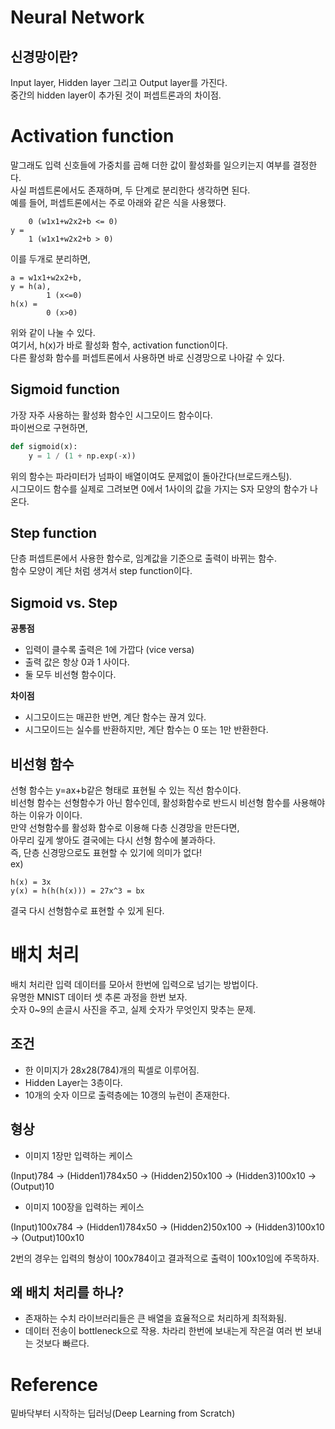 # Neural Network
## 신경망이란?
Input layer, Hidden layer 그리고 Output layer를 가진다.  
중간의 hidden layer이 추가된 것이 퍼셉트론과의 차이점.  

# Activation function
말그래도 입력 신호들에 가중치를 곱해 더한 값이 활성화를 일으키는지 여부를 결정한다.  
사실 퍼셉트론에서도 존재하며, 두 단계로 분리한다 생각하면 된다.  
예를 들어, 퍼셉트론에서는 주로 아래와 같은 식을 사용했다. 
```
	0 (w1x1+w2x2+b <= 0)
y =
	1 (w1x1+w2x2+b > 0)
```
이를 두개로 분리하면, 
```
a = w1x1+w2x2+b,
y = h(a),
		1 (x<=0)
h(x) = 
		0 (x>0)
```
위와 같이 나눌 수 있다.   
여기서, h(x)가 바로 활성화 함수, activation function이다.  
다른 활성화 함수를 퍼셉트론에서 사용하면 바로 신경망으로 나아갈 수 있다. 

## Sigmoid function
가장 자주 사용하는 활성화 함수인 시그모이드 함수이다.  
파이썬으로 구현하면, 
```python
def sigmoid(x):
	y = 1 / (1 + np.exp(-x))
```
위의 함수는 파라미터가 넘파이 배열이여도 문제없이 돌아간다(브로드캐스팅).  
시그모이드 함수를 실제로 그려보면 0에서 1사이의 값을 가지는 S자 모양의 함수가 나온다.  

## Step function 
단층 퍼셉트론에서 사용한 함수로, 임계값을 기준으로 출력이 바뀌는 함수.  
함수 모양이 계단 처럼 생겨서 step function이다. 

## Sigmoid vs. Step
__공통점__
- 입력이 클수록 출력은 1에 가깝다 (vice versa)  
- 출력 값은 항상 0과 1 사이다.  
- 둘 모두 비선형 함수이다.   

__차이점__
- 시그모이드는 매끈한 반면, 계단 함수는 끊겨 있다. 
- 시그모이드는 실수를 반환하지만, 계단 함수는 0 또는 1만 반환한다. 

## 비선형 함수
선형 함수는 y=ax+b같은 형태로 표현될 수 있는 직선 함수이다.  
비선형 함수는 선형함수가 아닌 함수인데, 활성화함수로 반드시 비선형 함수를 사용해야 하는 이유가 이이다.  
만약 선형함수를 활성화 함수로 이용해 다층 신경망을 만든다면,  
아무리 깊게 쌓아도 결국에는 다시 선형 함수에 불과하다.  
즉, 단층 신경망으로도 표현할 수 있기에 의미가 없다!  
ex)
```
h(x) = 3x
y(x) = h(h(h(x))) = 27x^3 = bx
```
결국 다시 선형함수로 표현할 수 있게 된다.  

# 배치 처리
배치 처리란 입력 데이터를 모아서 한번에 입력으로 넘기는 방법이다.     
유명한 MNIST 데이터 셋 추론 과정을 한번 보자.  
숫자 0~9의 손글시 사진을 주고, 실제 숫자가 무엇인지 맞추는 문제.  
## 조건     
- 한 이미지가 28x28(784)개의 픽셀로 이루어짐.  
- Hidden Layer는 3층이다.  
- 10개의 숫자 이므로 출력층에는 10갱의 뉴런이 존재한다.  
## 형상
- 이미지 1장만 입력하는 케이스

(Input)784 -> (Hidden1)784x50 -> (Hidden2)50x100 -> (Hidden3)100x10 -> (Output)10    
- 이미지 100장을 입력하는 케이스   

(Input)100x784 -> (Hidden1)784x50 -> (Hidden2)50x100 -> (Hidden3)100x10 -> (Output)100x10      
     
2번의 경우는 입력의 형상이 100x784이고 결과적으로 출력이 100x10임에 주목하자.   
## 왜 배치 처리를 하나?
- 존재하는 수치 라이브러리들은 큰 배열을 효율적으로 처리하게 최적화됨.   
- 데이터 전송이 bottleneck으로 작용. 차라리 한번에 보내는게 작은걸 여러 번 보내는 것보다 빠르다.  

# Reference
밑바닥부터 시작하는 딥러닝(Deep Learning from Scratch)
